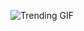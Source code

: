 
<!-- GIF_SECTION -->
![Trending GIF](https://media2.giphy.com/media/v1.Y2lkPThiYjIxNzcybXo4dTY3d3R5YnF4dDF3amswNmt5cGtnNDltbWludDRtMjNxMXVwNiZlcD12MV9naWZzX3NlYXJjaCZjdD1n/J2F2sOPmoTjYy57spN/giphy.gif)
<!-- END_GIF_SECTION -->

